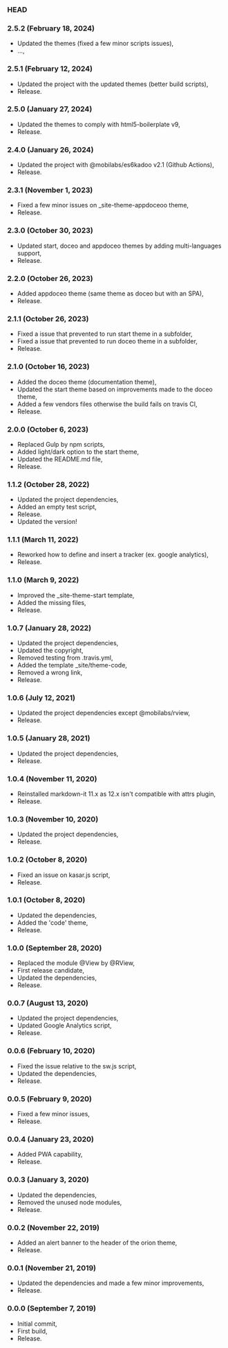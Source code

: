 ### HEAD

### 2.5.2 (February 18, 2024)

  * Updated the themes (fixed a few minor scripts issues),
  * ...,


### 2.5.1 (February 12, 2024)

  * Updated the project with the updated themes (better build scripts),
  * Release.


### 2.5.0 (January 27, 2024)

  * Updated the themes to comply with html5-boilerplate v9,
  * Release.


### 2.4.0 (January 26, 2024)

  * Updated the project with @mobilabs/es6kadoo v2.1 (Github Actions),
  * Release.


### 2.3.1 (November 1, 2023)

  * Fixed a few minor issues on _site-theme-appdoceoo theme,
  * Release.


### 2.3.0 (October 30, 2023)

  * Updated start, doceo and appdoceo themes by adding multi-languages support,
  * Release.


### 2.2.0 (October 26, 2023)

  * Added appdoceo theme (same theme as doceo but with an SPA),
  * Release.


### 2.1.1 (October 26, 2023)

  * Fixed a issue that prevented to run start theme in a subfolder,
  * Fixed a issue that prevented to run doceo theme in a subfolder,
  * Release.


### 2.1.0 (October 16, 2023)

  * Added the doceo theme (documentation theme),
  * Updated the start theme based on improvements made to the doceo theme,
  * Added a few vendors files otherwise the build fails on travis CI,
  * Release.


### 2.0.0 (October 6, 2023)

  * Replaced Gulp by npm scripts,
  * Added light/dark option to the start theme,
  * Updated the README.md file,
  * Release.


### 1.1.2 (October 28, 2022)

  * Updated the project dependencies,
  * Added an empty test script,
  * Release.
  * Updated the version!


### 1.1.1 (March 11, 2022)

  * Reworked how to define and insert a tracker (ex. google analytics),
  * Release.


### 1.1.0 (March 9, 2022)

  * Improved the _site-theme-start template,
  * Added the missing files,
  * Release.


### 1.0.7 (January 28, 2022)

  * Updated the project dependencies,
  * Updated the copyright,
  * Removed testing from .travis.yml,
  * Added the template _site/theme-code,
  * Removed a wrong link,
  * Release.


### 1.0.6 (July 12, 2021)

  * Updated the project dependencies except @mobilabs/rview,
  * Release.


### 1.0.5 (January 28, 2021)

  * Updated the project dependencies,
  * Release.


### 1.0.4 (November 11, 2020)

  * Reinstalled markdown-it 11.x as 12.x isn't compatible with attrs plugin,
  * Release.


### 1.0.3 (November 10, 2020)

  * Updated the project dependencies,
  * Release.


### 1.0.2 (October 8, 2020)

  * Fixed an issue on kasar.js script,
  * Release.


### 1.0.1 (October 8, 2020)

  * Updated the dependencies,
  * Added the 'code' theme,
  * Release.


### 1.0.0 (September 28, 2020)

  * Replaced the module @View by @RView,
  * First release candidate,
  * Updated the dependencies,
  * Release.


### 0.0.7 (August 13, 2020)

  * Updated the project dependencies,
  * Updated Google Analytics script,
  * Release.


### 0.0.6 (February 10, 2020)

  * Fixed the issue relative to the sw.js script,
  * Updated the dependencies,
  * Release.


### 0.0.5 (February 9, 2020)

  * Fixed a few minor issues,
  * Release.


### 0.0.4 (January 23, 2020)

  * Added PWA capability,
  * Release.


### 0.0.3 (January 3, 2020)

  * Updated the dependencies,
  * Removed the unused node modules,
  * Release.


### 0.0.2 (November 22, 2019)

  * Added an alert banner to the header of the orion theme,
  * Release.


### 0.0.1 (November 21, 2019)

  * Updated the dependencies and made a few minor improvements,
  * Release.


### 0.0.0 (September 7, 2019)

  * Initial commit,
  * First build,
  * Release.
